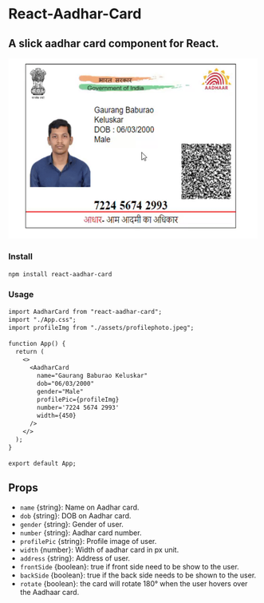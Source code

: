 
# React-Aadhar-Card
## A slick aadhar card component for React.

<img src="https://github.com/gaurangkeluskar22/React-Aadhar-Card/blob/master/src/assets/images/demo.gif?raw=true" width="500px"/>

### Install

```
npm install react-aadhar-card
```
### Usage

```tsx
import AadharCard from "react-aadhar-card";
import "./App.css";
import profileImg from "./assets/profilephoto.jpeg";

function App() {
  return (
    <>
      <AadharCard
        name="Gaurang Baburao Keluskar"
        dob="06/03/2000"
        gender="Male"
        profilePic={profileImg}
        number='7224 5674 2993'
        width={450}
      />
    </>
  );
}

export default App;
```


## Props

- `name` {string}: Name on Aadhar card. 
- `dob` {string}: DOB on Aadhar card. 
- `gender` {string}: Gender of user. 
- `number` {string}: Aadhar card number. 
- `profilePic` {string}: Profile image of user. 
- `width` {number}: Width of aadhar card in px unit.
- `address` {string}: Address of user.
- `frontSide` {boolean}: true if front side need to be show to the user.
- `backSide` {boolean}: true if the back side needs to be shown to the user.
- `rotate` {boolean}: the card will rotate 180° when the user hovers over the Aadhaar card.




